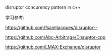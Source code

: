 disruptor concurency pattern in c++


学习参考: 

https://github.com/fsaintjacques/disruptor--

https://github.com/Abc-Arbitrage/Disruptor-cpp

https://github.com/LMAX-Exchange/disruptor
